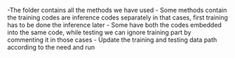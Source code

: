 -The folder contains all the methods we have used
    - Some methods contain the training codes are inference codes separately in that cases, first training has to be done the inference later
    - Some have both the codes embedded into the same code, while testing we can ignore  training part by commenting it in those cases
    - Update the training and testing data path according to the need and run 
    

